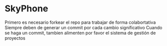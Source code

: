 # SkyPhone
Primero es necesario forkear el repo para trabajar de forma colabortativa
Siempre deben de generar un commit por cada cambio significativo
Cuando se haga un commit, tambien alimenten por favor el sistema de gestión de proyectos
